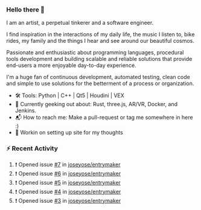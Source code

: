 ### Hello there 👋

I am an artist, a perpetual tinkerer and a software engineer.

I find inspiration in the interactions of my daily life, the music I listen to, bike rides, my family and the things I hear and see around our beautiful cosmos. 

Passionate and enthusiastic about programming languages, procedural tools development and building scalable and reliable solutions that provide end-users a more enjoyable day-to-day experience. 

I'm a huge fan of continuous development, automated testing, clean code and simple to use solutions for the betterment of a process or organization. 

- 🛠 Tools: Python | C++ | Qt5 | Houdini | VEX
- 📔 Currently geeking out about: Rust, three.js, AR/VR, Docker, and Jenkins.
- 📬 How to reach me: Make a pull-request or tag me somewhere in here :)
- 📝 Workin on setting up site for my thoughts

### :zap: Recent Activity

<!--START_SECTION:activity-->
1. ❗️ Opened issue [#7](https://github.com/joseyose/entrymaker/issues/7) in [joseyose/entrymaker](https://github.com/joseyose/entrymaker)
2. ❗️ Opened issue [#6](https://github.com/joseyose/entrymaker/issues/6) in [joseyose/entrymaker](https://github.com/joseyose/entrymaker)
3. ❗️ Opened issue [#5](https://github.com/joseyose/entrymaker/issues/5) in [joseyose/entrymaker](https://github.com/joseyose/entrymaker)
4. ❗️ Opened issue [#4](https://github.com/joseyose/entrymaker/issues/4) in [joseyose/entrymaker](https://github.com/joseyose/entrymaker)
5. ❗️ Opened issue [#3](https://github.com/joseyose/entrymaker/issues/3) in [joseyose/entrymaker](https://github.com/joseyose/entrymaker)
<!--END_SECTION:activity-->
